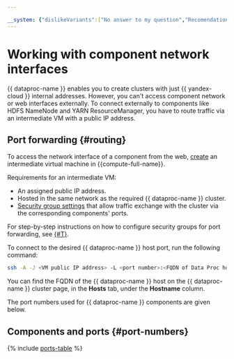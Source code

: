 ```yaml
---

__system: {"dislikeVariants":["No answer to my question","Recomendations didn't help","The content doesn't match title","Other"]}
---
```

# Working with component network interfaces

{{ dataproc-name }} enables you to create clusters with just {{ yandex-cloud }} internal addresses. However, you can't access component network or web interfaces externally. To connect externally to components like HDFS NameNode and YARN ResourceManager, you have to route traffic via an intermediate VM with a public IP address.

## Port forwarding {#routing}

To access the network interface of a component from the web, [create](../../compute/operations/vm-create/create-linux-vm.md) an intermediate virtual machine in {{compute-full-name}}.

Requirements for an intermediate VM:

* An assigned public IP address.
* Hosted in the same network as the required {{ dataproc-name }} cluster.
* [Security group settings](network.md#security-groups) that allow traffic exchange with the cluster via the corresponding components' ports.

For step-by-step instructions on how to configure security groups for port forwarding, see [{#T}](../operations/connect.md).

To connect to the desired {{ dataproc-name }} host port, run the following command:

```bash
ssh -A -J <VM public IP address> -L <port number>:<FQDN of Data Proc host>:<port number> root@<FQDN of Data Proc host>
```

You can find the FQDN of the {{ dataproc-name }} host on the {{ dataproc-name }} cluster page, in the **Hosts** tab, under the **Hostname** column.

The port numbers used for {{ dataproc-name }} components are given below.

## Components and ports {#port-numbers}

{% include [ports-table](../../_includes/data-proc/ports-table.md) %}

